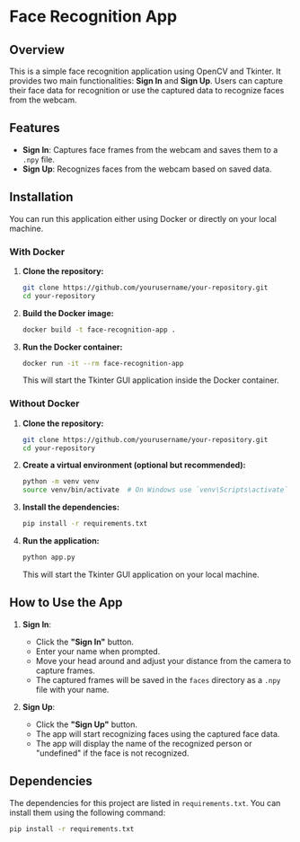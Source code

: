 # Face Recognition App

## Overview

This is a simple face recognition application using OpenCV and Tkinter. It provides two main functionalities: **Sign In** and **Sign Up**. Users can capture their face data for recognition or use the captured data to recognize faces from the webcam.

## Features

- **Sign In**: Captures face frames from the webcam and saves them to a `.npy` file.
- **Sign Up**: Recognizes faces from the webcam based on saved data.

## Installation

You can run this application either using Docker or directly on your local machine. 

### With Docker

1. **Clone the repository:**

    ```sh
    git clone https://github.com/yourusername/your-repository.git
    cd your-repository
    ```

2. **Build the Docker image:**

    ```sh
    docker build -t face-recognition-app .
    ```

3. **Run the Docker container:**

    ```sh
    docker run -it --rm face-recognition-app
    ```

   This will start the Tkinter GUI application inside the Docker container.

### Without Docker

1. **Clone the repository:**

    ```sh
    git clone https://github.com/yourusername/your-repository.git
    cd your-repository
    ```

2. **Create a virtual environment (optional but recommended):**

    ```sh
    python -m venv venv
    source venv/bin/activate  # On Windows use `venv\Scripts\activate`
    ```

3. **Install the dependencies:**

    ```sh
    pip install -r requirements.txt
    ```

4. **Run the application:**

    ```sh
    python app.py
    ```

   This will start the Tkinter GUI application on your local machine.

## How to Use the App

1. **Sign In**:
   - Click the **"Sign In"** button.
   - Enter your name when prompted.
   - Move your head around and adjust your distance from the camera to capture frames.
   - The captured frames will be saved in the `faces` directory as a `.npy` file with your name.

2. **Sign Up**:
   - Click the **"Sign Up"** button.
   - The app will start recognizing faces using the captured face data.
   - The app will display the name of the recognized person or "undefined" if the face is not recognized.

## Dependencies

The dependencies for this project are listed in `requirements.txt`. You can install them using the following command:

```sh
pip install -r requirements.txt
